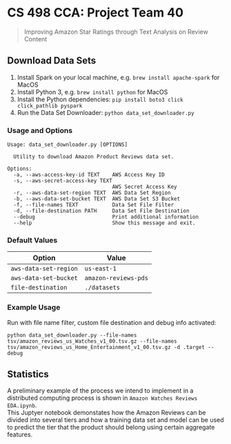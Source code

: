 # CS 498 CCA: Project Team 40
> Improving Amazon Star Ratings through Text Analysis on Review Content

## Download Data Sets
1. Install Spark on your local machine, e.g. `brew install apache-spark` for MacOS
1. Install Python 3, e.g. `brew install python` for MacOS
1. Install the Python dependencies: `pip install boto3 click click_pathlib pyspark`
1. Run the Data Set Downloader: `python data_set_downloader.py`

### Usage and Options
```
Usage: data_set_downloader.py [OPTIONS]

  Utility to download Amazon Product Reviews data set.

Options:
  -a, --aws-access-key-id TEXT    AWS Access Key ID
  -s, --aws-secret-access-key TEXT
                                  AWS Secret Access Key
  -r, --aws-data-set-region TEXT  AWS Data Set Region
  -b, --aws-data-set-bucket TEXT  AWS Data Set S3 Bucket
  -f, --file-names TEXT           Data Set File Filter
  -d, --file-destination PATH     Data Set File Destination
  --debug                         Print additional information
  --help                          Show this message and exit.
```

### Default Values
| Option                | Value                |
|-----------------------|----------------------|
| `aws-data-set-region` | `us-east-1`          |
| `aws-data-set-bucket` | `amazon-reviews-pds` |
| `file-destination`    | `./datasets`         |

### Example Usage
Run with file name filter, custom file destination and debug info activated:
```
python data_set_downloader.py --file-names tsv/amazon_reviews_us_Watches_v1_00.tsv.gz --file-names tsv/amazon_reviews_us_Home_Entertainment_v1_00.tsv.gz -d .target --debug
```

## Statistics
A preliminary example of the process we intend to implement in a distributed computing process is shown in `Amazon Watches Reviews EDA.ipynb`.  
This Juptyer notebook demonstates how the Amazon Reviews can be divided into several tiers and how a training data set and model can be used to predict the tier that the product should belong using certain aggregate features.
